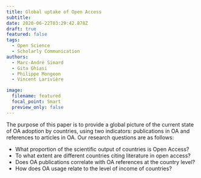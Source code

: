 ```yaml
---
title: Global uptake of Open Access
subtitle:
date: 2020-06-22T03:29:42.878Z
draft: true
featured: false
tags:
  - Open Science
  - Scholarly Communication
authors:
  - Marc-André Simard
  - Gita Ghiasi
  - Philippe Mongeon
  - Vincent Larivière

image:
  filename: featured
  focal_point: Smart
  preview_only: false
---
```


The purpose of this paper is to provide a global picture of the current state of OA adoption by countries, using two indicators: publications in OA and references to articles in OA. Our research questions are as follows:
- What proportion of the scientific output of countries is Open Access?
- To what extent are different countries citing literature in open access?
- Does OA publications correlate with OA references at the country level?
- How does OA usage relate to the level of income of countries?




